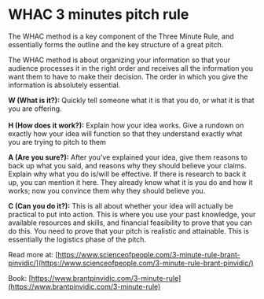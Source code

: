 # WHAC 3 minutes pitch rule

The WHAC method is a key component of the Three Minute Rule, and essentially forms the outline and the key structure of a great pitch.

The WHAC method is about organizing your information so that your audience processes it in the right order and receives all the information you want them to have to make their decision. The order in which you give the information is absolutely essential.

**W (What is it?):** Quickly tell someone what it is that you do, or what it is that you are offering. \
\
**H (How does it work?):** Explain how your idea works. Give a rundown on exactly how your idea will function so that they understand exactly what you are trying to pitch to them&#x20;

**A (Are you sure?):** After you’ve explained your idea, give them reasons to back up what you said, and reasons why they should believe your claims. Explain why what you do is/will be effective. If there is research to back it up, you can mention it here. They already know what it is you do and how it works; now you convince them why they should believe you.&#x20;

**C (Can you do it?):** This is all about whether your idea will actually be practical to put into action. This is where you use your past knowledge, your available resources and skills, and financial feasibility to prove that you can do this. You need to prove that your pitch is realistic and attainable. This is essentially the logistics phase of the pitch.

Read more at: [https://www.scienceofpeople.com/3-minute-rule-brant-pinvidic/](https://www.scienceofpeople.com/3-minute-rule-brant-pinvidic/)

Book: [https://www.brantpinvidic.com/3-minute-rule](https://www.brantpinvidic.com/3-minute-rule)
